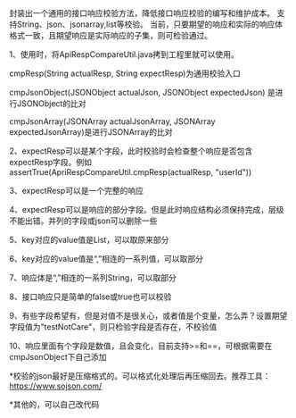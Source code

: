 封装出一个通用的接口响应校验方法，降低接口响应校验的编写和维护成本。
支持String、json、jsonarray,list等校验。
当前，只要期望的响应和实际的响应体格式一致，且期望响应是实际响应的子集，则可检验通过。

1、使用时，将ApiRespCompareUtil.java拷到工程里就可以使用。

cmpResp(String actualResp, String expectResp)为通用校验入口

cmpJsonObject(JSONObject actualJson, JSONObject expectedJson) 是进行JSONObject的比对

cmpJsonArray(JSONArray actualJsonArray, JSONArray expectedJsonArray)是进行JSONArray的比对

2、expectResp可以是某个字段，此时校验时会检查整个响应是否包含expectResp字段。例如
assertTrue(ApriRespCompareUtil.cmpResp(actualResp, "userId"))

3、expectResp可以是一个完整的响应

4、expectResp可以是响应的部分字段。但是此时响应结构必须保持完成，层级不能出错。并列的字段或json可以删除一些

5、key对应的value值是List，可以取原来部分

6、key对应的value值是“,”相连的一系列值，可以取部分

7、响应体是“,”相连的一系列String，可以取部分

8、接口响应只是简单的false或true也可以校验

9、有些字段希望有，但是对值不是很关心，或者值是个变量，怎么弄？设置期望字段值为"testNotCare"，则只检验字段是否存在，不校验值

10、响应里面有个字段是数值，且会变化，目前支持>=和==，可根据需要在cmpJsonObject下自己添加

*校验的json最好是压缩格式的。可以格式化处理后再压缩回去。推荐工具：https://www.sojson.com/

*其他的，可以自己改代码

